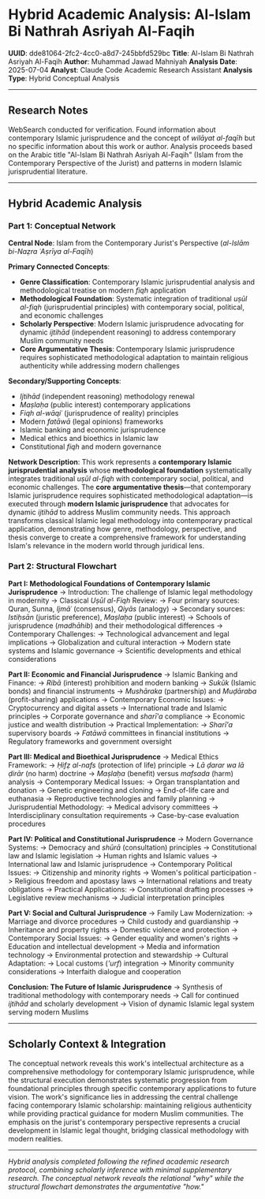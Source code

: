 # Hybrid Academic Analysis: Al-Islam Bi Nathrah Asriyah Al-Faqih

**UUID**: dde81064-2fc2-4cc0-a8d7-245bbfd529bc
**Title**: Al-Islam Bi Nathrah Asriyah Al-Faqih
**Author**: Muhammad Jawad Mahniyah
**Analysis Date**: 2025-07-04
**Analyst**: Claude Code Academic Research Assistant
**Analysis Type**: Hybrid Conceptual Analysis

---

## Research Notes

WebSearch conducted for verification. Found information about contemporary Islamic jurisprudence and the concept of *wilāyat al-faqīh* but no specific information about this work or author. Analysis proceeds based on the Arabic title "Al-Islam Bi Nathrah Asriyah Al-Faqih" (Islam from the Contemporary Perspective of the Jurist) and patterns in modern Islamic jurisprudential literature.

---

## Hybrid Academic Analysis

### Part 1: Conceptual Network

**Central Node**: Islam from the Contemporary Jurist's Perspective (*al-Islām bi-Naẓra ʿAṣrīya al-Faqīh*)

**Primary Connected Concepts**:
- **Genre Classification**: Contemporary Islamic jurisprudential analysis and methodological treatise on modern *fiqh* application
- **Methodological Foundation**: Systematic integration of traditional *uṣūl al-fiqh* (jurisprudential principles) with contemporary social, political, and economic challenges
- **Scholarly Perspective**: Modern Islamic jurisprudence advocating for dynamic *ijtihād* (independent reasoning) to address contemporary Muslim community needs
- **Core Argumentative Thesis**: Contemporary Islamic jurisprudence requires sophisticated methodological adaptation to maintain religious authenticity while addressing modern challenges

**Secondary/Supporting Concepts**:
- *Ijtihād* (independent reasoning) methodology renewal
- *Maṣlaḥa* (public interest) contemporary applications
- *Fiqh al-wāqiʿ* (jurisprudence of reality) principles
- Modern *fatāwā* (legal opinions) frameworks
- Islamic banking and economic jurisprudence
- Medical ethics and bioethics in Islamic law
- Constitutional *fiqh* and modern governance

**Network Description**: This work represents a **contemporary Islamic jurisprudential analysis** whose **methodological foundation** systematically integrates traditional *uṣūl al-fiqh* with contemporary social, political, and economic challenges. The **core argumentative thesis**—that contemporary Islamic jurisprudence requires sophisticated methodological adaptation—is executed through **modern Islamic jurisprudence** that advocates for dynamic *ijtihād* to address Muslim community needs. This approach transforms classical Islamic legal methodology into contemporary practical application, demonstrating how genre, methodology, perspective, and thesis converge to create a comprehensive framework for understanding Islam's relevance in the modern world through juridical lens.

### Part 2: Structural Flowchart

**Part I: Methodological Foundations of Contemporary Islamic Jurisprudence**
-> Introduction: The challenge of Islamic legal methodology in modernity
-> Classical *Uṣūl al-Fiqh* Review:
   -> Four primary sources: Quran, Sunna, *Ijmāʿ* (consensus), *Qiyās* (analogy)
   -> Secondary sources: *Istiḥsān* (juristic preference), *Maṣlaḥa* (public interest)
   -> Schools of jurisprudence (*madhāhib*) and their methodological differences
-> Contemporary Challenges:
   -> Technological advancement and legal implications
   -> Globalization and cultural interaction
   -> Modern state systems and Islamic governance
   -> Scientific developments and ethical considerations

**Part II: Economic and Financial Jurisprudence**
-> Islamic Banking and Finance:
   -> *Ribā* (interest) prohibition and modern banking
   -> *Sukūk* (Islamic bonds) and financial instruments
   -> *Mushāraka* (partnership) and *Muḍāraba* (profit-sharing) applications
-> Contemporary Economic Issues:
   -> Cryptocurrency and digital assets
   -> International trade and Islamic principles
   -> Corporate governance and *sharī'a* compliance
   -> Economic justice and wealth distribution
-> Practical Implementation:
   -> *Sharī'a* supervisory boards
   -> *Fatāwā* committees in financial institutions
   -> Regulatory frameworks and government oversight

**Part III: Medical and Bioethical Jurisprudence**
-> Medical Ethics Framework:
   -> *Ḥifẓ al-nafs* (protection of life) principle
   -> *Lā ḍarar wa lā ḍirār* (no harm) doctrine
   -> *Maṣlaḥa* (benefit) versus *mafsada* (harm) analysis
-> Contemporary Medical Issues:
   -> Organ transplantation and donation
   -> Genetic engineering and cloning
   -> End-of-life care and euthanasia
   -> Reproductive technologies and family planning
-> Jurisprudential Methodology:
   -> Medical advisory committees
   -> Interdisciplinary consultation requirements
   -> Case-by-case evaluation procedures

**Part IV: Political and Constitutional Jurisprudence**
-> Modern Governance Systems:
   -> Democracy and *shūrā* (consultation) principles
   -> Constitutional law and Islamic legislation
   -> Human rights and Islamic values
   -> International law and Islamic jurisprudence
-> Contemporary Political Issues:
   -> Citizenship and minority rights
   -> Women's political participation
   -> Religious freedom and apostasy laws
   -> International relations and treaty obligations
-> Practical Applications:
   -> Constitutional drafting processes
   -> Legislative review mechanisms
   -> Judicial interpretation principles

**Part V: Social and Cultural Jurisprudence**
-> Family Law Modernization:
   -> Marriage and divorce procedures
   -> Child custody and guardianship
   -> Inheritance and property rights
   -> Domestic violence and protection
-> Contemporary Social Issues:
   -> Gender equality and women's rights
   -> Education and intellectual development
   -> Media and information technology
   -> Environmental protection and stewardship
-> Cultural Adaptation:
   -> Local customs (*'urf*) integration
   -> Minority community considerations
   -> Interfaith dialogue and cooperation

**Conclusion: The Future of Islamic Jurisprudence**
-> Synthesis of traditional methodology with contemporary needs
-> Call for continued *ijtihād* and scholarly development
-> Vision of dynamic Islamic legal system serving modern Muslims

---

## Scholarly Context & Integration

The conceptual network reveals this work's intellectual architecture as a comprehensive methodology for contemporary Islamic jurisprudence, while the structural execution demonstrates systematic progression from foundational principles through specific contemporary applications to future vision. The work's significance lies in addressing the central challenge facing contemporary Islamic scholarship: maintaining religious authenticity while providing practical guidance for modern Muslim communities. The emphasis on the jurist's contemporary perspective represents a crucial development in Islamic legal thought, bridging classical methodology with modern realities.

---

*Hybrid analysis completed following the refined academic research protocol, combining scholarly inference with minimal supplementary research. The conceptual network reveals the relational "why" while the structural flowchart demonstrates the argumentative "how."*